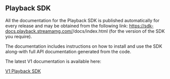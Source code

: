 ## Playback SDK

All the documentation for the Playback SDK is published automatically for every release and may be obtained from the
following link: https://sdk-docs.playback.streamamg.com/<version>/docs/index.html (for the version of the SDK you 
require).

The documentation includes instructions on how to install and use the SDK along-with full API documentation generated 
from the code.

The latest V1 documentation is available here:

[V1 Playback SDK](https://sdk-docs.playback.streamamg.com/v1/docs/index.html)

